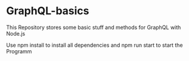 # GraphQL-basics
This Repository stores some basic stuff and methods for GraphQL with Node.js

Use npm install to install all dependencies and npm run start to start the Programm
